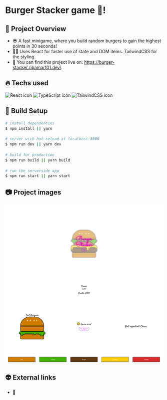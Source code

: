 # Burger Stacker game 🍔!

## 👀 Project Overview

- 😎 A fast minigame, where you build random burgers to gain the highest points in 30 seconds!
- 👨‍💻 Uses React for faster use of state and DOM items. TailwindCSS for the styling.
- 🔗 You can find this project live on: https://burger-stacker.ribamarf01.dev/.

## 🔥 Techs used

<div style="
    display: inline-block
">
    <img src="https://cdn.jsdelivr.net/gh/devicons/devicon/icons/react/react-original.svg" height="40" width="40" alt="React icon" />
    <img src="https://cdn.jsdelivr.net/gh/devicons/devicon/icons/typescript/typescript-original.svg" height="40" width="40" alt="TypeScript icon"/>
    <img src="https://cdn.jsdelivr.net/gh/devicons/devicon/icons/tailwindcss/tailwindcss-plain.svg" height="40" width="40" alt="TailwindCSS icon" />
</div>

## 🔧 Build Setup

```bash
# install dependencies
$ npm install || yarn

# server with hot reload at localhost:3000
$ npm run dev || yarn dev

# build for production
$ npm run build || yarn build

# run the serverside app
$ npm run start || yarn start

```

## 📷 Project images

<img src="./github/img/img1.png" alt="project image 1" />
<img src="./github/img/img2.png" alt="project image 1" />

## 👽 External links

- 🔗 
